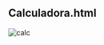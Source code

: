 ## Calculadora.html
![calc](https://user-images.githubusercontent.com/107864553/189247657-c65d9524-2188-484b-b722-7c57aa2b30a5.png)
